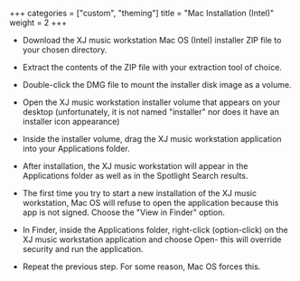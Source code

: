 +++
categories = ["custom", "theming"]
title = "Mac Installation (Intel)"
weight = 2
+++

* Download the XJ music workstation Mac OS (Intel) installer ZIP file to your chosen directory.

* Extract the contents of the ZIP file with your extraction tool of choice.

* Double-click the DMG file to mount the installer disk image as a volume.

* Open the XJ music workstation installer volume that appears on your desktop (unfortunately, it is not named "installer" nor does it have an installer icon appearance) 

* Inside the installer volume, drag the XJ music workstation application into your Applications folder. 

* After installation, the XJ music workstation will appear in the Applications folder as well as in the Spotlight Search results.

* The first time you try to start a new installation of the XJ music workstation, Mac OS will refuse to open the application because this app is not signed. Choose the "View in Finder" option.

* In Finder, inside the Applications folder, right-click (option-click) on the XJ music workstation application and choose Open- this will override security and run the application.

* Repeat the previous step. For some reason, Mac OS forces this.
